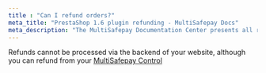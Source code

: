 ```yaml
---
title : "Can I refund orders?"
meta_title: "PrestaShop 1.6 plugin refunding - MultiSafepay Docs"
meta_description: "The MultiSafepay Documentation Center presents all relevant information about our Plugins and API. You can also find support pages for Payment Methods, Tools and General Questions as well as the contact details of our Support and Integration Teams."
---
```

Refunds cannot be processed via the backend of your website, although you can refund from your [MultiSafepay Control](https://merchant.multisafepay.com)
